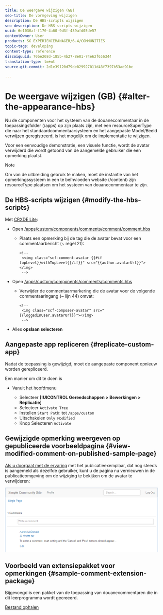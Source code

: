 ```yaml
---
title: De weergave wijzigen (GB)
seo-title: De vormgeving wijzigen
description: De HBS-scripts wijzigen
seo-description: De HBS-scripts wijzigen
uuid: 6e1030af-f170-4a60-9d3f-439afd05de57
contentOwner: User
products: SG_EXPERIENCEMANAGER/6.4/COMMUNITIES
topic-tags: developing
content-type: reference
discoiquuid: 70be208d-185b-4b27-8e01-74e62f656344
translation-type: tm+mt
source-git-commit: 2d1e39120d79de029927011d48f7397b53ad91bc

---
```



# De weergave wijzigen (GB) {#alter-the-appearance-hbs}

Nu de componenten voor het systeem van de douanecommentaar in de toepassingsfolder (/apps) op zijn plaats zijn, met een resourceSuperType die naar het standaardcommentaarsysteem en het aangepaste Model/Beeld verwijzen geregistreerd, is het mogelijk om de implementatie te wijzigen.

Voor een eenvoudige demonstratie, een visuele functie, wordt de avatar verwijderd die wordt getoond van de aangemelde gebruiker die een opmerking plaatst.

>[!NOTE]
>
>Om van de uitbreiding gebruik te maken, moet de instantie van het opmerkingssysteem in een te beïnvloeden website (/content) zijn resourceType plaatsen om het systeem van douanecommentaar te zijn.

## De HBS-scripts wijzigen {#modify-the-hbs-scripts}

Met [CRXDE Lite](../../help/sites-developing/developing-with-crxde-lite.md):

* Open [/apps/custom/components/comments/comment/comment.hbs](http://localhost:4502/crx/de/index.jsp#/apps/custom/components/comments/comment/comment.hbs)

   * Plaats een opmerking bij de tag die de avatar bevat voor een commentaarbericht (~ regel 21):

      ```
      <!--
       <<img class="scf-comment-avatar {{#if topLevel}}withTopLevel{{/if}}" src="{{author.avatarUrl}}"></img>
       -->
      ```

* Open [/apps/custom/components/comments/comments.hbs](http://localhost:4502/crx/de/index.jsp#/apps/custom/components/comments/comments.hbs)

   * Verwijder de commentaarmarkering die de avatar voor de volgende commentaaringang (~ lijn 44) omvat:

      ```
      <!--
       <img class="scf-composer-avatar" src="{{loggedInUser.avatarUrl}}"></img>
       -->
      ```

* Alles **opslaan selecteren**

## Aangepaste app repliceren {#replicate-custom-app}

Nadat de toepassing is gewijzigd, moet de aangepaste component opnieuw worden gerepliceerd.

Een manier om dit te doen is

* Vanuit het hoofdmenu

   * Selecteer **[!UICONTROL Gereedschappen > Bewerkingen > Replicatie]**
   * Selecteer `Activate Tree`
   * Instellen `Start Path`: tot `/apps/custom`
   * Uitschakelen `Only Modified`
   * Knop Selecteren `Activate`

## Gewijzigde opmerking weergeven op gepubliceerde voorbeeldpagina {#view-modified-comment-on-published-sample-page}

[Als u doorgaat met de ervaring](extend-sample-page.md#publish-sample-page) met het publicatieexemplaar, dat nog steeds is aangemeld als dezelfde gebruiker, kunt u de pagina nu vernieuwen in de publicatieomgeving om de wijziging te bekijken om de avatar te verwijderen:

![chlimage_1-81](assets/chlimage_1-81.png)

## Voorbeeld van extensiepakket voor opmerkingen {#sample-comment-extension-package}

Bijgevoegd is een pakket van de toepassing van douanecommentaren die in dit leerprogramma wordt gecreeerd.

[Bestand ophalen](assets/sample-comment-extension-6-1-fp3.zip)
